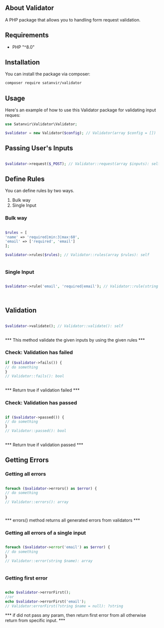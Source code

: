 ## About Validator

A PHP package that allows you to handling form request validation.

## Requirements

- PHP "^8.0"



## Installation

You can install the package via composer:

```bash
composer require satanvir/validator
```



## Usage

Here's an example of how to use this Validator package for validating input reques: 

```php
use Satanvir\Validator\Validator;

$validator = new Validator($config); // Validator(array $config = [])
```


## Passing  User's Inputs

```php

$validator->request($_POST); // Validator::request(array $inputs): self 
```

## Define Rules

You can define rules by two ways.
1. Bulk way
2. Single Input

### Bulk way

```php

$rules = [
'name' => 'required|min:3|max:60',
'email' => ['required', 'email']
];

$validator->rules($rules); // Validator::rules(array $rules): self
 
```

### Single Input

```php

$validator->rule('email', 'required|email'); // Validator::rule(string $name, array|string $rule): self

 
```

## Validation

```php

$validator->validate(); // Validator::validate(): self
 
```
*** This method validate the given inputs by using the given rules ***

### Check: Validation has failed

```php
if ($validator->fails()) {
// do something
}
// Validator::fails(): bool
 
```
*** Return true if validation failed ***

### Check: Validation has passed

```php

if ($validator->passed()) {
// do something
}
// Validator::passed(): bool
 
```
*** Return true if validation passed ***

## Getting Errors

### Getting all errors

```php

foreach ($validator->errors() as $error) {
// do something
}
// Validator::errors(): array

 
```
*** errors() method returns all generated errors from validators ***

### Getting all errors of a single input

```php

foreach ($validator->error('email') as $error) {
// do something
}
// Validator::error(string $name): array
 
```

### Getting first error


```php

echo $validator->errorFirst();
//or
echo $validator->errorFirst('email');
// Validator:errorFirst(?string $name = null): ?string

```

*** if did not pass any param, then return first error from all otherwise return from specific input. ***
